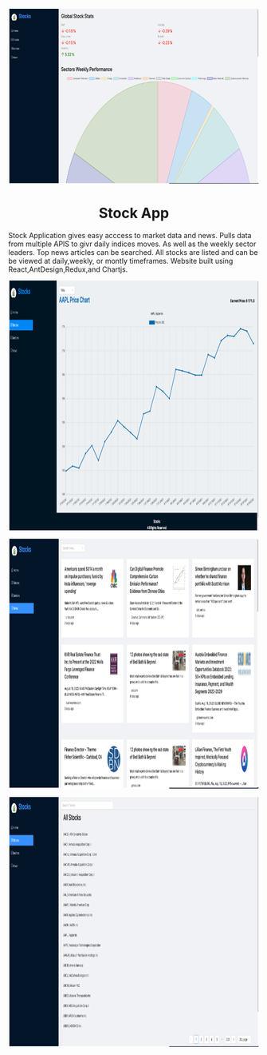 <p align = "center">
    <img alt="Home" src="/pictures/Home.png" width ="500" height="350"/>
</p>
<h1 align="center">Stock App</h1>
<p>
 Stock Application gives easy acccess to market data and news. Pulls data from multiple APIS to givr daily indices moves. As well as the weekly sector leaders. Top news articles can be searched. All stocks are listed and can be be viewed at daily,weekly, or montly timeframes. Website built using React,AntDesign,Redux,and Chartjs. 
</p>
<p align="center">
    <img alt="Chart" src="/pictures/Chart.png" width ="500" height="500"/>
</p>

<p align="center">
    <img alt="News" src="/pictures/News.png" width ="500" height="500"/>
</p>

<p align="center">
    <img alt="List" src="/pictures/List.png" width ="500" height="500"/>
</p>




